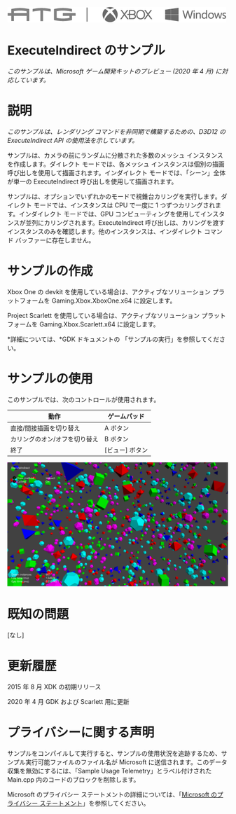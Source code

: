   ![](./media/image1.png)

#   ExecuteIndirect のサンプル

*このサンプルは、Microsoft ゲーム開発キットのプレビュー (2020 年 4 月)
に対応しています。*

# 説明

*このサンプルは、レンダリング コマンドを非同期で構築するための、D3D12 の
ExecuteIndirect API の使用法を示しています。*

サンプルは、カメラの前にランダムに分散された多数のメッシュ
インスタンスを作成します。ダイレクト モードでは、各メッシュ
インスタンスは個別の描画呼び出しを使用して描画されます。インダイレクト
モードでは、「シーン」全体が単一の ExecuteIndirect
呼び出しを使用して描画されます。

サンプルは、オプションでいずれかのモードで視錐台カリングを実行します。ダイレクト
モードでは、インスタンスは CPU で一度に 1
つずつカリングされます。インダイレクト モードでは、GPU
コンピューティングを使用してインスタンスが並列にカリングされます。ExecuteIndirect
呼び出しは、カリングを渡すインスタンスのみを確認します。他のインスタンスは、インダイレクト
コマンド バッファーに存在しません。

# サンプルの作成

Xbox One の devkit を使用している場合は、アクティブなソリューション
プラットフォームを Gaming.Xbox.XboxOne.x64 に設定します。

Project Scarlett を使用している場合は、アクティブなソリューション
プラットフォームを Gaming.Xbox.Scarlett.x64 に設定します。

*詳細については、*GDK ドキュメントの
「サンプルの実行」を参照してください。

# サンプルの使用

このサンプルでは、次のコントロールが使用されます。

| 動作                                   |  ゲームパッド                |
|----------------------------------------|-----------------------------|
| 直接/間接描画を切り替え                |  A ボタン                    |
| カリングのオン/オフを切り替え          |  B ボタン                    |
| 終了                                   |  \[ビュー\] ボタン           |

![](./media/image3.png)

# 既知の問題

\[なし\]

# 更新履歴

2015 年 8 月 XDK の初期リリース

2020 年 4 月 GDK および Scarlett 用に更新

# プライバシーに関する声明

サンプルをコンパイルして実行すると、サンプルの使用状況を追跡するため、サンプル実行可能ファイルのファイル名が
Microsoft に送信されます。このデータ収集を無効にするには、「Sample Usage
Telemetry」とラベル付けされた Main.cpp
内のコードのブロックを削除します。

Microsoft のプライバシー ステートメントの詳細については、「[Microsoft
のプライバシー
ステートメント](https://privacy.microsoft.com/en-us/privacystatement/)」を参照してください。
